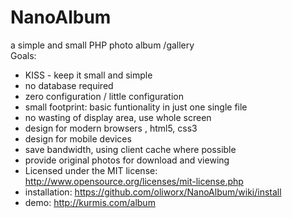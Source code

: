 NanoAlbum
=========

a simple and small PHP photo album /gallery  
Goals:
* KISS - keep it small and simple
* no database required
* zero configuration / little configuration
* small footprint: basic funtionality in just one single file
* no wasting of display area, use whole screen
* design for modern browsers , html5, css3
* design for mobile devices
* save bandwidth, using client cache where possible
* provide original photos for download and viewing
* Licensed under the MIT license: http://www.opensource.org/licenses/mit-license.php
* installation: https://github.com/oliworx/NanoAlbum/wiki/install
* demo: http://kurmis.com/album
